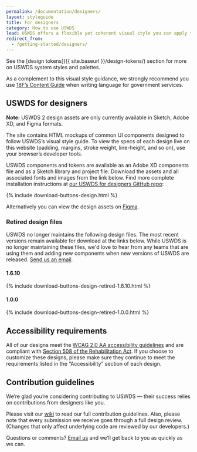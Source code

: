 ```yaml
---
permalink: /documentation/designers/
layout: styleguide
title: For designers
category: How to use USWDS
lead: USWDS offers a flexible yet coherent visual style you can apply to any government website. Our visual style offers a clean, modern aesthetic that meets high standards of usability and accessibility while promoting credibility and trust.
redirect_from:
  - /getting-started/designers/
---
```


See the [design tokens]({{ site.baseurl }}/design-tokens/) section for more on USWDS system styles and palettes.

As a complement to this visual style guidance, we strongly recommend you use [18F’s Content Guide](https://pages.18f.gov/content-guide/) when writing language for government services.

## USWDS for designers

<div class="site-note"><strong>Note:</strong> USWDS 2 design assets are only currently available in Sketch, Adobe XD, and Figma formats.</div>

The site contains HTML mockups of common UI components designed to follow USWDS’s visual style guide. To view the specs of each design live on this website (padding, margins, stroke weight, line-height, and so on), use your browser’s developer tools.

USWDS components and tokens are available as an Adobe XD components file and as a Sketch library and project file. Download the assets and all associated fonts and images from the link below. Find more complete installation instructions at [our USWDS for designers GitHub repo](https://www.github.com/uswds/uswds-for-designers):

{% include download-buttons-design.html %}

Alternatively you can view the design assets on [Figma](https://figma.com/community/file/836611771720754351).


### Retired design files
USWDS no longer maintains the following design files. The most recent versions remain available for download at the links below. While USWDS is no longer maintaining these files, we'd love to hear from any teams that are using them and adding new components when new versions of USWDS are released. [Send us an email](mailto:@uswds@support.digitalgov.gov).

#### 1.6.10
{% include download-buttons-design-retired-1.6.10.html %}

#### 1.0.0
{% include download-buttons-design-retired-1.0.0.html %}

## Accessibility requirements

All of our designs meet the [WCAG 2.0 AA accessibility guidelines](https://www.w3.org/TR/WCAG20/) and are compliant with [Section 508 of the Rehabilitation Act](http://www.section508.gov/). If you choose to customize these designs, please make sure they continue to meet the requirements listed in the “Accessibility” section of each design.

## Contribution guidelines

We’re glad you’re considering contributing to USWDS — their success relies on contributions from designers like you.

Please visit our [wiki](https://github.com/uswds/uswds/wiki/Contribution-Guidelines:-Design) to read our full contribution guidelines. Also, please note that every submission we receive goes through a full design review. (Changes that only affect underlying code are reviewed by our developers.)

Questions or comments? [Email us](mailto:uswds@support.digitalgov.gov) and we’ll get back to you as quickly as we can.
